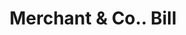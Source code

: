 ---
doi: 10.7916/D8Z04M7T
date_other: '1870'
date_other_textual: 1870-1879
form: printed ephemera
genre:
- Invoices
name:
- Merchant & Co.
object_in_context_url: https://biggert.cul.columbia.edu/items/view/ave_biggert_01435
subject_hierarchical_geographic:
- Philadelphia, Pennsylvania, United States
subject_name:
- Merchant & Co.
title: Merchant & Co.. Bill
sort_title: Merchant & Co.. Bill
call_number: ave_biggert_01435
coordinates:
- 40.00944444444445,-75.13333333333334
pid: ave_biggert_01435
identifiers: ave_biggert_01435
thumbnail: https://derivativo-2.library.columbia.edu/iiif/2/ldpd:344517/full/!256,256/0/native.jpg
permalink: "/items/ave_biggert_01435/"
layout: iiif-image-page
---